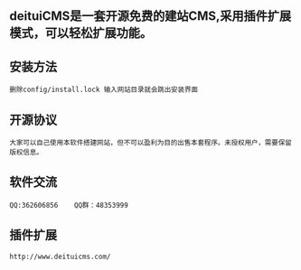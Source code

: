 ## deituiCMS是一套开源免费的建站CMS,采用插件扩展模式，可以轻松扩展功能。
## 安装方法
    删除config/install.lock 输入网站目录就会跳出安装界面
## 开源协议
    大家可以自己使用本软件搭建网站，但不可以盈利为目的出售本套程序。未授权用户，需要保留版权信息。

## 软件交流
    QQ:362606856    QQ群：48353999  
## 插件扩展
    http://www.deituicms.com/ 
